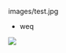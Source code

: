 images/test.jpg

- weq

![](https://github.com/zhenweicode/programming/blob/master/.images/test.jpg)